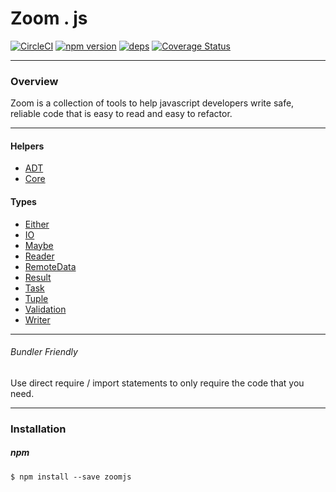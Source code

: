 # Zoom . js

[![CircleCI](https://circleci.com/gh/dustinws/zoom/tree/master.svg?style=shield)](https://circleci.com/gh/dustinws/zoom/tree/master)
[![npm version](https://badge.fury.io/js/zoomjs.svg)](https://badge.fury.io/js/zoomjs)
[![deps](https://david-dm.org/dustinws/zoom.svg)](https://david-dm.org/dustinws/zoom.svg)
[![Coverage Status](https://coveralls.io/repos/github/dustinws/zoom/badge.svg?branch=master)](https://coveralls.io/github/dustinws/zoom?branch=master)

---
### Overview

Zoom is a collection of tools to help javascript developers write safe, reliable
code that is easy to read and easy to refactor.

---
#### Helpers
- [ADT](https://github.com/dustinws/zoom/blob/master/docs/ADT.md)
- [Core](https://github.com/dustinws/zoom/blob/master/docs/Core.md)

#### Types
- [Either](https://github.com/dustinws/zoom/blob/master/docs/Either.md)
- [IO](https://github.com/dustinws/zoom/blob/master/docs/IO.md)
- [Maybe](https://github.com/dustinws/zoom/blob/master/docs/Maybe.md)
- [Reader](https://github.com/dustinws/zoom/blob/master/docs/Reader.md)
- [RemoteData](https://github.com/dustinws/zoom/blob/master/docs/RemoteData.md)
- [Result](https://github.com/dustinws/zoom/blob/master/docs/Result.md)
- [Task](https://github.com/dustinws/zoom/blob/master/docs/Task.md)
- [Tuple](https://github.com/dustinws/zoom/blob/master/docs/Tuple.md)
- [Validation](https://github.com/dustinws/zoom/blob/master/docs/Validation.md)
- [Writer](https://github.com/dustinws/zoom/blob/master/docs/Writer.md)

---

###### Bundler Friendly
Use direct require / import statements to only require the code that you need.

---

### Installation

##### npm
`$ npm install --save zoomjs`
